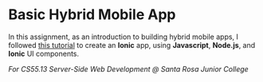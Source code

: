 # Basic Hybrid Mobile App

In this assignment,
as an introduction to building hybrid mobile apps,
I followed [this tutorial](https://ionicframework.com/docs/react/your-first-app)
to create an **Ionic** app, using **Javascript**, **Node.js**, and **Ionic** UI components.

*For CS55.13 Server-Side Web Development @ Santa Rosa Junior College*

